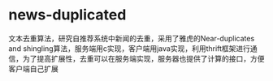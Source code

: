 news-duplicated
===============

文本去重算法，研究自推荐系统中新闻的去重，采用了雅虎的Near-duplicates and shingling算法，服务端用c实现，客户端用java实现，利用thrift框架进行通信，为了提高扩展性，去重可以在服务端实现，服务器也提供了计算的接口，方便客户端自己扩展
